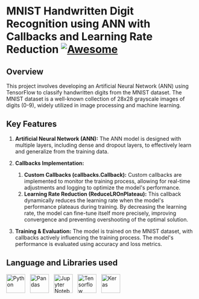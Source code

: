 # MNIST Handwritten Digit Recognition using ANN with Callbacks and Learning Rate Reduction [![Awesome](https://cdn.jsdelivr.net/gh/sindresorhus/awesome@d7305f38d29fed78fa85652e3a63e154dd8e8829/media/badge.svg)](https://github.com/sindresorhus/awesome#readme)

## Overview
This project involves developing an Artificial Neural Network (ANN) using TensorFlow to classify handwritten digits from the MNIST dataset. The MNIST dataset is a well-known collection of 28x28 grayscale images of digits (0-9), widely utilized in image processing and machine learning.

## Key Features
1. **Artificial Neural Network (ANN):** The ANN model is designed with multiple layers, including dense and dropout layers, to effectively learn and generalize from the training data.

1. **Callbacks Implementation:**

   1. **Custom Callbacks (callbacks.Callback):** Custom callbacks are implemented to monitor the training process, allowing for real-time adjustments and logging to 
   optimize the model's performance.
   1. **Learning Rate Reduction (ReduceLROnPlateau):** This callback dynamically reduces the learning rate when the model's performance plateaus during training. By 
   decreasing the learning rate, the model can fine-tune itself more precisely, improving convergence and preventing overshooting of the optimal solution.
1. **Training & Evaluation:** The model is trained on the MNIST dataset, with callbacks actively influencing the training process. The model's performance is evaluated using accuracy and loss metrics.

## Language and Libraries used
<img align="left" alt="Python" width="50px" src="https://imgs.search.brave.com/8-8oAD6jzHKqO6WTV6XaQ1AJZO_DITrF0uoAVo5dlfo/rs:fit:500:0:0/g:ce/aHR0cHM6Ly9zMy5k/dWFsc3RhY2sudXMt/ZWFzdC0yLmFtYXpv/bmF3cy5jb20vcHl0/aG9uZG90b3JnLWFz/c2V0cy9tZWRpYS9j/b21tdW5pdHkvbG9n/b3MvcHl0aG9uLWxv/Z28tb25seS5wbmc" style="padding-right:10px;" />
<img align="left" alt="Pandas" width="50px" src="https://numfocus.org/wp-content/uploads/2016/07/pandas-logo-300.png" style="padding-right:10px;" />
<img align="left" alt="Jupyter Notebook" width="50px" src="https://imgs.search.brave.com/4EmYC1AfgR85pGtDtAiWdobPZ-516SyICT2bao0t0jg/rs:fit:500:0:0/g:ce/aHR0cHM6Ly9yYXcu/Z2l0aHVidXNlcmNv/bnRlbnQuY29tL2dp/dGh1Yi9leHBsb3Jl/L2E0NjkxZjA0ZmYy/MTljMWMyYWEwMmZj/NjFmZGE0MWFhNDNm/MTQ1OWEvdG9waWNz/L2p1cHl0ZXItbm90/ZWJvb2svanVweXRl/ci1ub3RlYm9vay5w/bmc" style="padding-right:10px;" />
<img align="left" alt="Tensorflow" width="50px" height="50" src="https://encrypted-tbn0.gstatic.com/images?q=tbn:ANd9GcQEsqbuvRgmIsxTT1R_bCdv8txFKkw2ylx5Lg&s" style="padding-right:10px;" />
<img align="left" alt="Keras" width="50px" src="https://static.javatpoint.com/tutorial/keras/images/keras.png" style="padding-right:10px;" />
